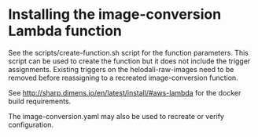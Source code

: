 
# Installing the image-conversion Lambda function

See the scripts/create-function.sh script for the function parameters. This script can be used to
create the function but it does not include the trigger assignments. Existing triggers on the
helodali-raw-images need to be removed before reassigning to a recreated image-conversion function.

See http://sharp.dimens.io/en/latest/install/#aws-lambda for the docker build requirements.

The image-conversion.yaml may also be used to recreate or verify configuration.